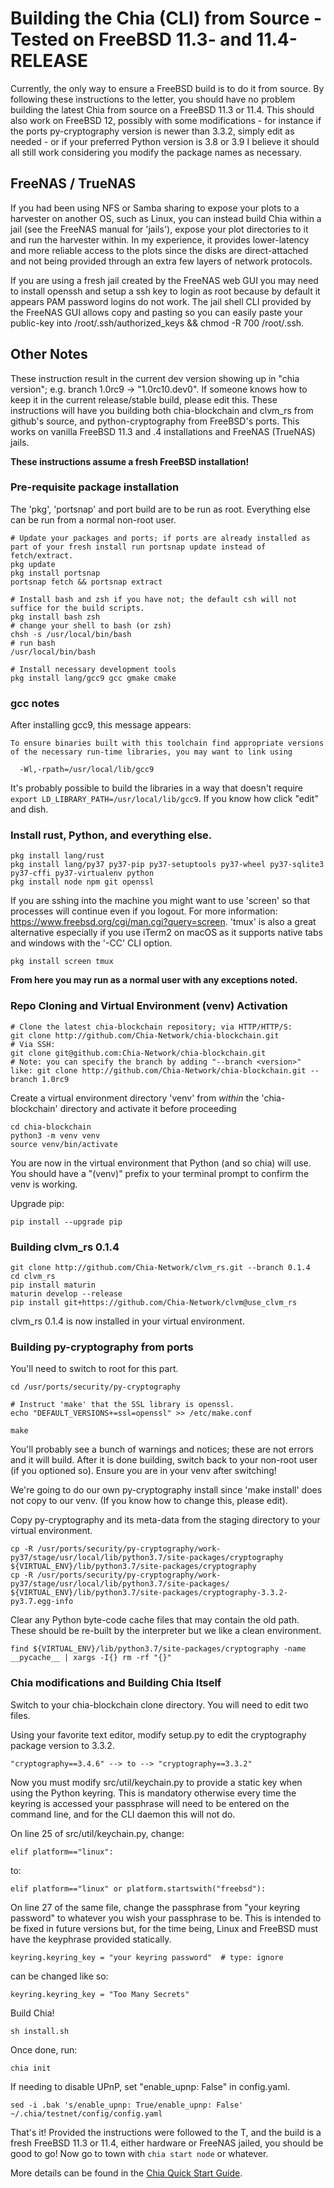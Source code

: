 # Building the Chia (CLI) from Source - Tested on FreeBSD 11.3- and 11.4-RELEASE

Currently, the only way to ensure a FreeBSD build is to do it from source. By following these instructions to the letter, you should have no problem building the latest Chia from source on a FreeBSD 11.3 or 11.4. This should also work on FreeBSD 12, possibly with some modifications - for instance if the ports py-cryptography version is newer than 3.3.2, simply edit as needed - or if your preferred Python version is 3.8 or 3.9 I believe it should all still work considering you modify the package names as necessary.

## FreeNAS / TrueNAS

If you had been using NFS or Samba sharing to expose your plots to a harvester on another OS, such as Linux, you can instead build Chia within a jail (see the FreeNAS manual for 'jails'), expose your plot directories to it and run the harvester within. In my experience, it provides lower-latency and more reliable access to the plots since the disks are direct-attached and not being provided through an extra few layers of network protocols.

If you are using a fresh jail created by the FreeNAS web GUI you may need to install openssh and setup a ssh key to login as root because by default it appears PAM password logins do not work. The jail shell CLI provided by the FreeNAS GUI allows copy and pasting so you can easily paste your public-key into /root/.ssh/authorized_keys && chmod -R 700 /root/.ssh.

## Other Notes

These instruction result in the current dev version showing up in "chia version"; e.g. branch 1.0rc9 -> "1.0rc10.dev0". If someone knows how to keep it in the current release/stable build, please edit this. These instructions will have you building both chia-blockchain and clvm_rs from github's source, and python-cryptography from FreeBSD's ports. This works on vanilla FreeBSD 11.3 and .4 installations and FreeNAS (TrueNAS) jails.

**These instructions assume a fresh FreeBSD installation!**

### Pre-requisite package installation

The 'pkg', 'portsnap' and port build are to be run as root. Everything else can be run from a normal non-root user.

```
# Update your packages and ports; if ports are already installed as part of your fresh install run portsnap update instead of fetch/extract.
pkg update
pkg install portsnap
portsnap fetch && portsnap extract

# Install bash and zsh if you have not; the default csh will not suffice for the build scripts.
pkg install bash zsh
# change your shell to bash (or zsh)
chsh -s /usr/local/bin/bash
# run bash
/usr/local/bin/bash

# Install necessary development tools 
pkg install lang/gcc9 gcc gmake cmake

```

### gcc notes

After installing gcc9, this message appears:

```
To ensure binaries built with this toolchain find appropriate versions
of the necessary run-time libraries, you may want to link using

  -Wl,-rpath=/usr/local/lib/gcc9
```

It's probably possible to build the libraries in a way that doesn't require `export LD_LIBRARY_PATH=/usr/local/lib/gcc9`. If you know how click "edit" and dish.

### Install rust, Python, and everything else.

```
pkg install lang/rust
pkg install lang/py37 py37-pip py37-setuptools py37-wheel py37-sqlite3 py37-cffi py37-virtualenv python
pkg install node npm git openssl
```

If you are sshing into the machine you might want to use 'screen' so that processes will continue even if you logout. For more information: https://www.freebsd.org/cgi/man.cgi?query=screen. 'tmux' is also a great alternative especially if you use iTerm2 on macOS as it supports native tabs and windows with the '-CC' CLI option.

```
pkg install screen tmux
```

**From here you may run as a normal user with any exceptions noted.**

### Repo Cloning and Virtual Environment (venv) Activation

```
# Clone the latest chia-blockchain repository; via HTTP/HTTP/S:
git clone http://github.com/Chia-Network/chia-blockchain.git
# Via SSH:
git clone git@github.com:Chia-Network/chia-blockchain.git
# Note: you can specify the branch by adding "--branch <version>" like: git clone http://github.com/Chia-Network/chia-blockchain.git --branch 1.0rc9

```

Create a virtual environment directory 'venv' from *within* the 'chia-blockchain' directory and activate it before proceeding
```
cd chia-blockchain
python3 -m venv venv
source venv/bin/activate 
```

You are now in the virtual environment that Python (and so chia) will use. You should have a "(venv)" prefix to your terminal prompt to confirm the venv is working.

Upgrade pip:
```
pip install --upgrade pip
```

### Building clvm_rs 0.1.4

```
git clone http://github.com/Chia-Network/clvm_rs.git --branch 0.1.4
cd clvm_rs
pip install maturin
maturin develop --release
pip install git+https://github.com/Chia-Network/clvm@use_clvm_rs
```

clvm_rs 0.1.4 is now installed in your virtual environment.

### Building py-cryptography from ports

You'll need to switch to root for this part.

```
cd /usr/ports/security/py-cryptography

# Instruct 'make' that the SSL library is openssl.
echo "DEFAULT_VERSIONS+=ssl=openssl" >> /etc/make.conf

make
```

You'll probably see a bunch of warnings and notices; these are not errors and it will build. After it is done building, switch back to your non-root user (if you optioned so). Ensure you are in your venv after switching!

We're going to do our own py-cryptography install since 'make install' does not copy to our venv. (If you know how to change this, please edit).

Copy py-cryptography and its meta-data from the staging directory to your virtual environment.

```
cp -R /usr/ports/security/py-cryptography/work-py37/stage/usr/local/lib/python3.7/site-packages/cryptography ${VIRTUAL_ENV}/lib/python3.7/site-packages/cryptography
cp -R /usr/ports/security/py-cryptography/work-py37/stage/usr/local/lib/python3.7/site-packages/ ${VIRTUAL_ENV}/lib/python3.7/site-packages/cryptography-3.3.2-py3.7.egg-info
```

Clear any Python byte-code cache files that may contain the old path. These should be re-built by the interpreter but we like a clean environment.
```
find ${VIRTUAL_ENV}/lib/python3.7/site-packages/cryptography -name __pycache__ | xargs -I{} rm -rf "{}"
```

### Chia modifications and Building Chia Itself

Switch to your chia-blockchain clone directory. You will need to edit two files.

Using your favorite text editor, modify setup.py to edit the cryptography package version to 3.3.2.
```
"cryptography==3.4.6" --> to --> "cryptography==3.3.2"
```

Now you must modify src/util/keychain.py to provide a static key when using the Python keyring. This is mandatory otherwise every time the keyring is accessed your passphrase will need to be entered on the command line, and for the CLI daemon this will not do.

On line 25 of src/util/keychain.py, change:

```
elif platform=="linux":
```
to:
```
elif platform=="linux" or platform.startswith("freebsd"):
```

On line 27 of the same file, change the passphrase from "your keyring password" to whatever you wish your passphrase to be. This is intended to be fixed in future versions but, for the time being, Linux and FreeBSD must have the keyphrase provided statically.
```
keyring.keyring_key = "your keyring password"  # type: ignore
```
can be changed like so:
```
keyring.keyring_key = "Too Many Secrets"
```

Build Chia!

```
sh install.sh
```
Once done, run:

```
chia init
```

If needing to disable UPnP, set "enable_upnp: False" in config.yaml.

```
sed -i .bak 's/enable_upnp: True/enable_upnp: False' ~/.chia/testnet/config/config.yaml
```

That's it! Provided the instructions were followed to the T, and the build is a fresh FreeBSD 11.3 or 11.4, either hardware or FreeNAS jailed, you should be good to go! Now go to town with `chia start node` or whatever.

More details can be found in the [Chia Quick Start Guide](https://github.com/Chia-Network/chia-blockchain/wiki/Quick-Start-Guide).
